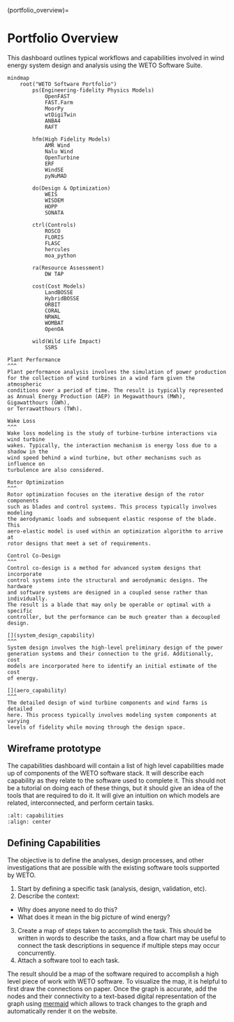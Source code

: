 (portfolio_overview)=
# Portfolio Overview

This dashboard outlines typical workflows and capabilities involved
in wind energy system design and analysis using the WETO Software Suite.

```{mermaid}
mindmap
    root("WETO Software Portfolio")
        ps(Engineering-fidelity Physics Models)
            OpenFAST
            FAST.Farm
            MoorPy
            wtDigiTwin
            ANBA4
            RAFT

        hfm(High Fidelity Models)
            AMR Wind
            Nalu Wind
            OpenTurbine
            ERF
            WindSE
            pyNuMAD

        do(Design & Optimization)
            WEIS
            WISDEM
            HOPP
            SONATA

        ctrl(Controls)
            ROSCO
            FLORIS
            FLASC
            hercules
            moa_python

        ra(Resource Assessment)
            DW TAP

        cost(Cost Models)
            LandBOSSE
            HybridBOSSE
            ORBIT
            CORAL
            NRWAL
            WOMBAT
            OpenOA

        wild(Wild Life Impact)
            SSRS
```


````{card}
Plant Performance
^^^
Plant performance analysis involves the simulation of power production
for the collection of wind turbines in a wind farm given the atmospheric
conditions over a period of time. The result is typically represented
as Annual Energy Production (AEP) in Megawatthours (MWh), Gigawatthours (GWh),
or Terrawatthours (TWh).
````

````{card}
Wake Loss
^^^
Wake loss modeling is the study of turbine-turbine interactions via wind turbine
wakes. Typically, the interaction mechanism is energy loss due to a shadow in the
wind speed behind a wind turbine, but other mechanisms such as influence on
turbulence are also considered.
````

````{card}
Rotor Optimization
^^^
Rotor optimization focuses on the iterative design of the rotor components
such as blades and control systems. This process typically involves modeling
the aerodynamic loads and subsequent elastic response of the blade. This
aero-elastic model is used within an optimization algorithm to arrive at
rotor designs that meet a set of requirements.
````

````{card}
Control Co-Design
^^^
Control co-design is a method for advanced system designs that incorporate
control systems into the structural and aerodynamic designs. The hardware
and software systems are designed in a coupled sense rather than individually.
The result is a blade that may only be operable or optimal with a specific
controller, but the performance can be much greater than a decoupled design.
````

````{card}
[](system_design_capability)
^^^
System design involves the high-level preliminary design of the power
generation systems and their connection to the grid. Additionally, cost
models are incorporated here to identify an initial estimate of the cost
of energy.
````

````{card}
[](aero_capability)
^^^
The detailed design of wind turbine components and wind farms is detailed
here. This process typically involves modeling system components at varying
levels of fidelity while moving through the design space.
````

## Wireframe prototype

The capabilities dashboard will contain a list of high level capabilities made up of components
of the WETO software stack. It will describe each capability as they relate to the software
used to complete it. This should not be a tutorial on doing each of these things, but it should
give an idea of the tools that are required to do it. It will give an intuition on which
models are related, interconnected, and perform certain tasks.

```{image} ../_images/capabilities_listing_design.png
:alt: capabilities
:align: center
```

## Defining Capabilities

The objective is to define the analyses, design processes, and other investigations that are
possible with the existing software tools supported by WETO.

1. Start by defining a specific task (analysis, design, validation, etc).
2. Describe the context:
- Why does anyone need to do this?
- What does it mean in the big picture of wind energy?
3. Create a map of steps taken to accomplish the task. This should be written in words to describe
the tasks, and a flow chart may be useful to connect the task descriptions in sequence if
multiple steps may occur concurrently.
4. Attach a software tool to each task.

The result should be a map of the software required to accomplish a high level piece of work
with WETO software. To visualize the map, it is helpful to first draw the connections
on paper. Once the graph is accurate, add the nodes and their connectivity to a text-based
digital representation of the graph using [mermaid](https://mermaid.js.org/intro/) which allows to
track changes to the graph and automatically render it on the website.
